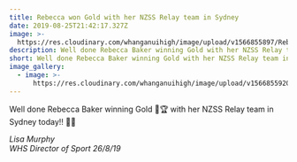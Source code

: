 ```yaml
---
title: Rebecca won Gold with her NZSS Relay team in Sydney
date: 2019-08-25T21:42:17.327Z
image: >-
  https://res.cloudinary.com/whanganuihigh/image/upload/v1566855897/Rebecca_Baker_Aug_2019_Gold_in_relay_in_OZ.jpg
description: Well done Rebecca Baker winning Gold with her NZSS Relay team in Sydney today!
short: Well done Rebecca Baker winning Gold with her NZSS Relay team in Sydney today!
image_gallery:
  - image: >-
      https://res.cloudinary.com/whanganuihigh/image/upload/v1566855920/Rebecca_Baker_Aug_2019_Gold_in_relay_with_team_in_OZ.jpg
---
```

Well done Rebecca Baker winning Gold 🥇🏆 with her NZSS Relay team in Sydney today!! 💚💛

_Lisa Murphy  
WHS Director of Sport 26/8/19_
